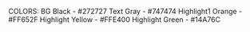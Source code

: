 COLORS:
    BG Black - #272727
    Text Gray - #747474
    Highlight1 Orange - #FF652F
    Highlight Yellow - #FFE400
    Highlight Green - #14A76C